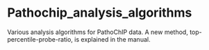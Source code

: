 # Pathochip_analysis_algorithms
Various analysis algorithms for PathoChIP data. A new method, top-percentile-probe-ratio, is explained in the manual.
